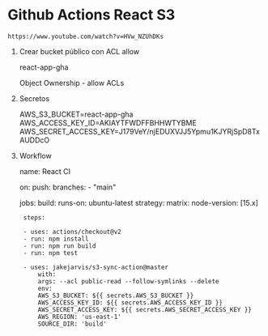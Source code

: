 # Github Actions React S3

    https://www.youtube.com/watch?v=HVw_NZUhDKs

1. Crear bucket público con ACL allow

    react-app-gha

    Object Ownership - allow ACLs

2. Secretos

    AWS_S3_BUCKET=react-app-gha
    AWS_ACCESS_KEY_ID=AKIAYTFWDFFBHHWTYBME
    AWS_SECRET_ACCESS_KEY=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

3. Workflow

    name: React CI

    on:
    push:
        branches:
        - "main"

    jobs:
    build:
        runs-on: ubuntu-latest
        strategy:
        matrix:
            node-version: [15.x]

        steps:

        - uses: actions/checkout@v2
        - run: npm install
        - run: npm run build
        - run: npm test
        
        - uses: jakejarvis/s3-sync-action@master
            with:
            args: --acl public-read --follow-symlinks --delete
            env:
            AWS_S3_BUCKET: ${{ secrets.AWS_S3_BUCKET }}
            AWS_ACCESS_KEY_ID: ${{ secrets.AWS_ACCESS_KEY_ID }}
            AWS_SECRET_ACCESS_KEY: ${{ secrets.AWS_SECRET_ACCESS_KEY }}
            AWS_REGION: 'us-east-1'   
            SOURCE_DIR: 'build'   